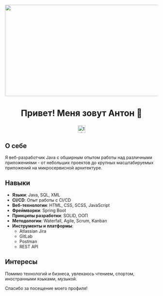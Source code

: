 <br clear="both">

<div align="center">
  <img height="300" width="600" src="https://i.giphy.com/media/v1.Y2lkPTc5MGI3NjExYm5uY3BjZmppaWcxYm53Z2U4cTlpazkzOWRxZW1ndThmOXVja3MzdCZlcD12MV9pbnRlcm5hbF9naWZfYnlfaWQmY3Q9Zw/doXBzUFJRxpaUbuaqz/giphy.gif"/>
</div>

###

<div style="text-align: center;">
    <h1>Привет! Меня зовут Антон 👋</h1>
</div>

###

<div align="center">
  <a href="https://t.me/anton98156" target="_blank">
    <img src="https://img.shields.io/static/v1?message=Telegram&logo=telegram&label=&color=2CA5E0&logoColor=white&labelColor=&style=for-the-badge" height="25" alt="telegram logo"  />
  </a>
</div>

## О себе
Я веб-разработчик Java с обширным опытом работы над различными приложениями - от небольших проектов до крупных масштабируемых приложений на микросервисной архитектуре.

## Навыки
- **Языки**: Java, SQL, XML
- **CI/CD**: Опыт работы с CI/CD
- **Веб-технологии**: HTML, CSS, SCSS, JavaScript
- **Фреймворки**: Spring Boot
- **Принципы разработки**: SOLID, ООП
- **Методологии**: Waterfall, Agile, Scrum, Kanban
- **Инструменты и платформы**:
  - Atlassian Jira
  - GitLab
  - Postman
  - REST API

## Интересы
Помимо технологий и бизнеса, увлекаюсь чтением, спортом, иностранными языками, музыкой.

Спасибо за посещение моего профиля!
